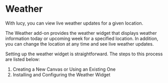 # Weather

With lucy, you can view live weather updates for a given location.

The Weather add-on provides the weather widget that displays weather information today or upcoming week for a specified location. In addition, you can change the location at any time and see live weather updates.

Setting up the weather widget is straightforward. The steps to this process are listed below:

1. Creating a New Canvas or Using an Existing One
2. Installing and Configuring the Weather Widget
